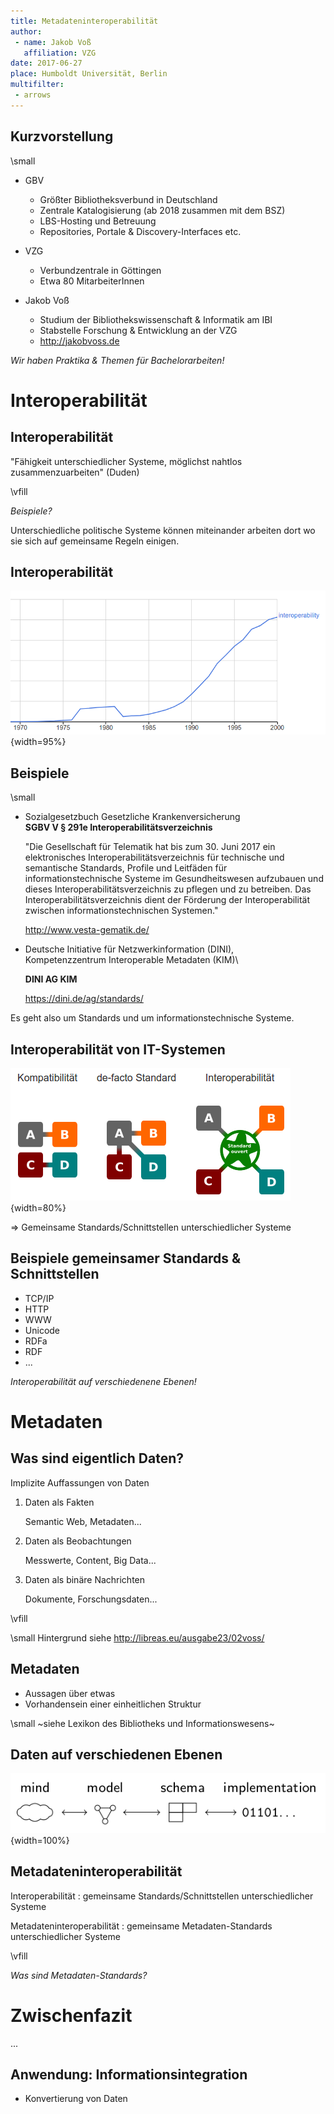 ```yaml
---
title: Metadateninteroperabilität
author:
 - name: Jakob Voß
   affiliation: VZG
date: 2017-06-27
place: Humboldt Universität, Berlin
multifilter:
 - arrows
---
```


## Kurzvorstellung

\small

* GBV
    * Größter Bibliotheksverbund in Deutschland
    * Zentrale Katalogisierung (ab 2018 zusammen mit dem BSZ)
    * LBS-Hosting und Betreuung
    * Repositories, Portale & Discovery-Interfaces etc.

* VZG
    * Verbundzentrale in Göttingen
    * Etwa 80 MitarbeiterInnen

* Jakob Voß
    * Studium der Bibliothekswissenschaft & Informatik am IBI
    * Stabstelle Forschung & Entwicklung an der VZG
    * <http://jakobvoss.de>

*Wir haben Praktika & Themen für Bachelorarbeiten!*

# Interoperabilität

## Interoperabilität

"Fähigkeit unterschiedlicher Systeme, möglichst nahtlos zusammenzuarbeiten" (Duden)

\vfill

*Beispiele?*

<div class="notes">
Unterschiedliche politische Systeme können miteinander arbeiten dort wo sie sich auf gemeinsame Regeln einigen.
</div>

## Interoperabilität

![Quelle: <https://books.google.com/ngrams>](ngram-interoperabilitaet.png){width=95%}

## Beispiele

\small

* Sozialgesetzbuch Gesetzliche Krankenversicherung\
  **SGBV V § 291e Interoperabilitätsverzeichnis**

    "Die Gesellschaft für Telematik hat bis zum 30. Juni 2017 ein elektronisches Interoperabilitätsverzeichnis für technische und semantische Standards, Profile und Leitfäden für informationstechnische Systeme im Gesundheitswesen aufzubauen und dieses Interoperabilitätsverzeichnis zu pflegen und zu betreiben. Das Interoperabilitätsverzeichnis dient der Förderung der Interoperabilität zwischen informationstechnischen Systemen."

    <http://www.vesta-gematik.de/>

* Deutsche Initiative für Netzwerkinformation (DINI),\
  Kompetenzzentrum Interoperable Metadaten (KIM)\

    **DINI AG KIM**

    <https://dini.de/ag/standards/>

<div class="notes">
Es geht also um Standards und um informationstechnische Systeme.
</div>

## Interoperabilität von IT-Systemen

![<http://interoperability-definition.info/> (CC BY-SA)](interoperability-definition.png){width=80%}

=> Gemeinsame Standards/Schnittstellen unterschiedlicher Systeme

## Beispiele gemeinsamer Standards & Schnittstellen

* TCP/IP
* HTTP
* WWW
* Unicode
* RDFa
* RDF
* ...

*Interoperabilität auf verschiedenene Ebenen!*

# Metadaten

## Was sind eigentlich Daten?

Implizite Auffassungen von Daten

1) Daten als Fakten

    Semantic Web, Metadaten...

2) Daten als Beobachtungen

    Messwerte, Content, Big Data...

3) Daten als binäre Nachrichten

    Dokumente, Forschungsdaten...

\vfill

\small Hintergrund siehe <http://libreas.eu/ausgabe23/02voss/>

## Metadaten

* Aussagen über etwas
* Vorhandensein einer einheitlichen Struktur


\small ~siehe Lexikon des Bibliotheks und Informationswesens~

## Daten auf verschiedenen Ebenen

![Datenmodellierung](data-modeling-simplified.png){width=100%}



## Metadateninteroperabilität

Interoperabilität
  : gemeinsame Standards/Schnittstellen unterschiedlicher Systeme

Metadateninteroperabilität
  : gemeinsame Metadaten-Standards unterschiedlicher Systeme

\vfill

*Was sind Metadaten-Standards?*

# Zwischenfazit

...

## Anwendung: Informationsintegration

* Konvertierung von Daten

